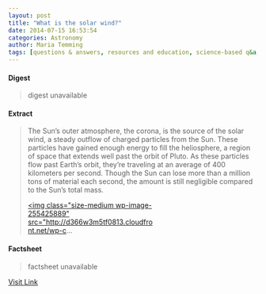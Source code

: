 ```yaml
---
layout: post
title: "What is the solar wind?"
date: 2014-07-15 16:53:54
categories: Astronomy
author: Maria Temming
tags: [questions & answers, resources and education, science-based q&a, solar wind]
---
```



#### Digest
>digest unavailable

#### Extract
>The Sun’s outer atmosphere, the corona, is the source of the solar wind, a steady outflow of charged particles from the Sun. These particles have gained enough energy to fill the heliosphere, a region of space that extends well past the orbit of Pluto. As these particles flow past Earth’s orbit, they’re traveling at an average of 400 kilometers per second. Though the Sun can lose more than a million tons of material each second, the amount is still negligible compared to the Sun’s total mass.<div id="attachment_255425889" style="width: 259px" class="wp-caption alignright"><a href="http://d366w3m5tf0813.cloudfront.net/wp-content/uploads/solar-wind.jpg"><img class="size-medium wp-image-255425889" src="http://d366w3m5tf0813.cloudfront.net/wp-c...

#### Factsheet
>factsheet unavailable

[Visit Link](http://www.skyandtelescope.com/astronomy-resources/solar-wind/)


